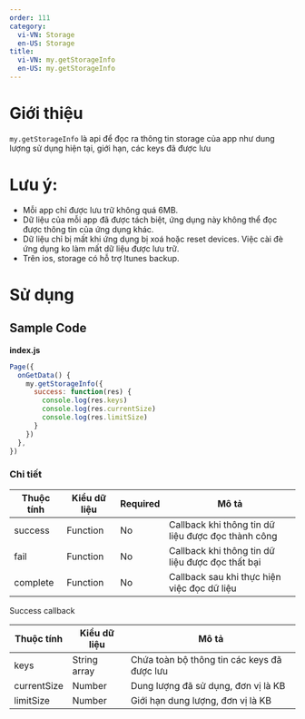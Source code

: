 ```yaml
---
order: 111
category:
  vi-VN: Storage
  en-US: Storage
title: 
  vi-VN: my.getStorageInfo
  en-US: my.getStorageInfo
---
```


# Giới thiệu

`my.getStorageInfo` là api để đọc ra thông tin storage của app như dung lượng sử dụng hiện tại, giới hạn, các keys đã được lưu
  
# Lưu ý:
- Mỗi app chỉ được lưu trữ không quá 6MB.
- Dữ liệu của mỗi app đã được tách biệt, ứng dụng này không thể đọc được thông tin của ứng dụng khác.
- Dữ liệu chỉ bị mất khi ứng dụng bị xoá hoặc reset devices. Việc cài đè ứng dụng ko làm mất dữ liệu được lưu trữ.
- Trên ios, storage có hỗ trợ Itunes backup.

# Sử dụng

## Sample Code

**index.js**

```js
Page({
  onGetData() {
    my.getStorageInfo({
      success: function(res) {
        console.log(res.keys)
        console.log(res.currentSize)
        console.log(res.limitSize)
      }
    })
  },  
})
```

### Chi tiết

| Thuộc tính     | Kiểu dữ liệu  | Required | Mô tả |
| ------- | --------------- | ------- | --------------- |
| success | Function | No | Callback khi thông tin dữ liệu được đọc thành công |
| fail | Function | No | Callback khi thông tin dữ liệu được đọc thất bại |
| complete | Function | No | Callback sau khi thực hiện việc đọc dữ liệu  |

Success callback

| Thuộc tính     | Kiểu dữ liệu  | Mô tả |
| ------- | --------------- |  --------------- |
| keys | String array  | Chứa toàn bộ thông tin các keys đã được lưu |
| currentSize | Number  | Dung lượng đã sử dụng, đơn vị là KB |
| limitSize | Number  | Giới hạn dung lượng, đơn vị là KB |
